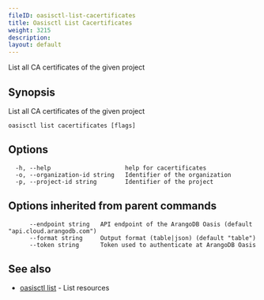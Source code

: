 ```yaml
---
fileID: oasisctl-list-cacertificates
title: Oasisctl List Cacertificates
weight: 3215
description: 
layout: default
---
```

List all CA certificates of the given project

## Synopsis

List all CA certificates of the given project

```
oasisctl list cacertificates [flags]
```

## Options

```
  -h, --help                     help for cacertificates
  -o, --organization-id string   Identifier of the organization
  -p, --project-id string        Identifier of the project
```

## Options inherited from parent commands

```
      --endpoint string   API endpoint of the ArangoDB Oasis (default "api.cloud.arangodb.com")
      --format string     Output format (table|json) (default "table")
      --token string      Token used to authenticate at ArangoDB Oasis
```

## See also

* [oasisctl list]()	 - List resources

